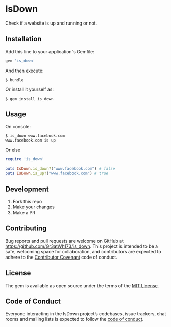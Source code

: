 # IsDown

Check if a website is up and running or not.

## Installation

Add this line to your application's Gemfile:

```ruby
gem 'is_down'
```

And then execute:

    $ bundle

Or install it yourself as:

    $ gem install is_down

## Usage

On console:
```
$ is_down www.facebook.com
www.facebook.com is up
```

Or else
```ruby
require 'is_down'

puts IsDown.is_down?("www.facebook.com") # false
puts IsDown.is_up?("www.facebook.com") # true
```
## Development

1. Fork this repo
2. Make your changes
3. Make a PR

## Contributing

Bug reports and pull requests are welcome on GitHub at https://github.com/Gr3atWh173/is_down. This project is intended to be a safe, welcoming space for collaboration, and contributors are expected to adhere to the [Contributor Covenant](http://contributor-covenant.org) code of conduct.

## License

The gem is available as open source under the terms of the [MIT License](http://opensource.org/licenses/MIT).

## Code of Conduct

Everyone interacting in the IsDown project’s codebases, issue trackers, chat rooms and mailing lists is expected to follow the [code of conduct](https://github.com/Gr3atWh173/is_down/blob/master/CODE_OF_CONDUCT.md).
